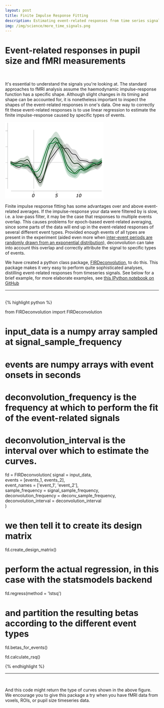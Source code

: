 ```yaml
---
layout: post
title: Finite Impulse Response Fitting
description: Estimating event-related responses from time series signals
img: /img/science/more_time_signals.png
---
```


# Event-related responses in pupil size and fMRI measurements

<br />

It's essential to understand the signals you're looking at. The standard approaches to fMRI analysis assume the haemodynamic impulse-response function has a specific shape. Although slight changes in its timing and shape can be accounted for, it is nonetheless important to inspect the shapes of the event-related responses in one's data. One way to correctly fit these event-related responses is to use linear regression to estimate the finite impulse-response caused by specific types of events. 

<img class="col one right" src="/img/science/more_time_signals.png">

Finite impulse response fitting has some advantages over and above event-related averages. If the impulse-response your data were filtered by is slow, i.e. a low-pass filter, it may be the case that responses to multiple events overlap. This causes problems for epoch-based event-related averaging, since some parts of the data will end up in the event-related responses of several different event types. Provided enough events of all types are present in the experiment (aided even more when <a href="http://www.stat.wisc.edu/~mchung/teaching/MIA/reading/fMRI.dale.HBM.1999.pdf" target="_blank">inter-event periods are randomly drawn from an exponential distribution</a>), deconvolution can take into account this overlap and correctly attribute the signal to specific types of events. 

We have created a python class package, <a href="http://tknapen.github.io/FIRDeconvolution/" target="_blank">FIRDeconvolution</a>, to do this. This package makes it very easy to perform quite sophisticated analyses, distilling event-related responses from timeseries signals. See below for a brief example, for more elaborate examples, see <a href="https://github.com/tknapen/FIRDeconvolution/blob/master/FIRDeconvolution_test.ipynb" target="_blank">this IPython notebook on GitHub</a>

<hr />
<br />
{% highlight python %}

from FIRDeconvolution import FIRDeconvolution

# input_data is a numpy array sampled at signal_sample_frequency
# events are numpy arrays with event onsets in seconds 
# deconvolution_frequency is the frequency at which to perform the fit of the event-related signals
# deconvolution_interval is the interval over which to estimate the curves.

fd = FIRDeconvolution(
            signal = input_data, 								
            events = [events_1, events_2],						
            event_names = ['event_1', 'event_2'], 			
            sample_frequency = signal_sample_frequency,		
            deconvolution_frequency = deconv_sample_frequency,	
            deconvolution_interval = deconvolution_interval		
            )

# we then tell it to create its design matrix
fd.create_design_matrix()

# perform the actual regression, in this case with the statsmodels backend
fd.regress(method = 'lstsq')

# and partition the resulting betas according to the different event types
fd.betas_for_events()

fd.calculate_rsq()

{% endhighlight %}
<hr />
<br />

And this code might return the type of curves shown in the above figure. We encourage you to give this package a try when you have fMRI data from voxels, ROIs, or pupil size timeseries data. 

<!-- <div class="img_row">
	<img class="col two" src="{{ site.baseurl }}/img/prf/retmap_flat.png" alt="" title="Retinotopic map"/>
	<img class="col one" src="{{ site.baseurl }}/img/prf/eccen_quadrant.png" alt="" title="Some Data"/>
</div>
<div class="col three caption">
	We're developing novel techniques to investigate the effects of attention on the representation of space in the brain.
</div>
 -->

